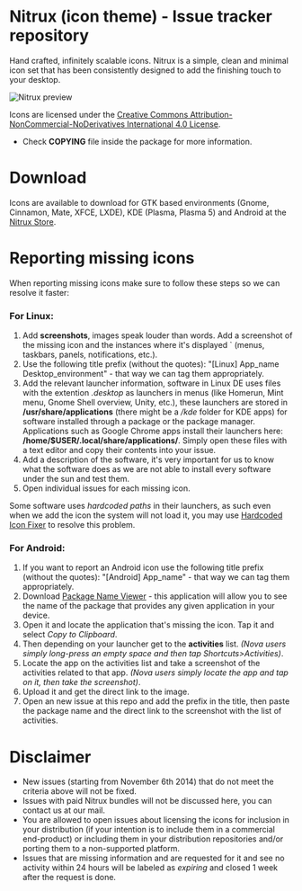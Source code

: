 Nitrux (icon theme) - Issue tracker repository
============

Hand crafted, infinitely scalable icons. Nitrux is a simple, clean and minimal icon set that has been consistently designed to add the finishing touch to your desktop.

![Nitrux preview](http://fc03.deviantart.net/fs70/f/2013/360/b/7/nitrux_by_deviantn7k1-d4utllr.png "Hand crafted, infinitely scalable icons.")

Icons are licensed under the [Creative Commons Attribution-NonCommercial-NoDerivatives International 4.0 License](https://creativecommons.org/licenses/by-nc-nd/4.0/).

* Check **COPYING** file inside the package for more information.

Download
========

Icons are available to download for GTK based environments (Gnome, Cinnamon, Mate, XFCE, LXDE), KDE (Plasma, Plasma 5) and Android at the [Nitrux Store](http://nitrux.in/store).

Reporting missing icons
=======================

When reporting missing icons make sure to follow these steps so we can resolve it faster:

### For Linux:

1. Add **screenshots**, images speak louder than words. Add a screenshot of the missing icon and the instances where it's displayed  ` (menus, taskbars, panels, notifications, etc.).
2. Use the following title prefix (without the quotes): "[Linux] App_name Desktop_environment" - that way we can tag them appropriately.
3. Add the relevant launcher information, software in Linux DE uses files with the extention *.desktop* as launchers in menus (like Homerun, Mint menu, Gnome Shell overview, Unity, etc.), these launchers are stored in **/usr/share/applications** (there might be a */kde* folder for KDE apps) for software installed through a package or the package manager. Applications such as Google Chrome apps install their launchers here: **/home/$USER/.local/share/applications/**. Simply open these files with a text editor and copy their contents into your issue.
4. Add a description of the software, it's very important for us to know what the software does as we are not able to install every software under the sun and test them.
5. Open individual issues for each missing icon.

Some software uses *hardcoded paths* in their launchers, as such even when we add the icon the system will not load it, you may use [Hardcoded Icon Fixer](https://github.com/Foggalong/hardcode-fixer) to resolve this problem.

### For Android:

1. If you want to report an Android icon use the following title prefix (without the quotes): "[Android] App_name" - that way we can tag them appropriately.
2. Download [Package Name Viewer](https://play.google.com/store/apps/details?id=com.gijoon.pkgnameviewer) - this application will allow you to see the name of the package that provides any given application in your device.
3. Open it and locate the application that's missing the icon. Tap it and select *Copy to Clipboard*.
4. Then depending on your launcher get to the **activities** list. *(Nova users simply long-press an empty space and then tap *Shortcuts*>*Activities*)*.
5. Locate the app on the activities list and take a screenshot of the activities related to that app. *(Nova users simply locate the app and tap on it, then take the screenshot)*.
6. Upload it and get the direct link to the image.
7. Open an new issue at this repo and add the prefix in the title, then paste the package name and the direct link to the screenshot with the list of activities.


Disclaimer
==========

* New issues (starting from November 6th 2014) that do not meet the criteria above will not be fixed.
* Issues with paid Nitrux bundles will not be discussed here, you can contact us at our mail.
* You are allowed to open issues about licensing the icons for inclusion in your distribution (if your intention is to include them in a commercial end-product) or including them in your distribution repositories and/or porting them to a non-supported platform.
* Issues that are missing information and are requested for it and see no activity within 24 hours will be labeled as *expiring* and closed 1 week after the request is done.
